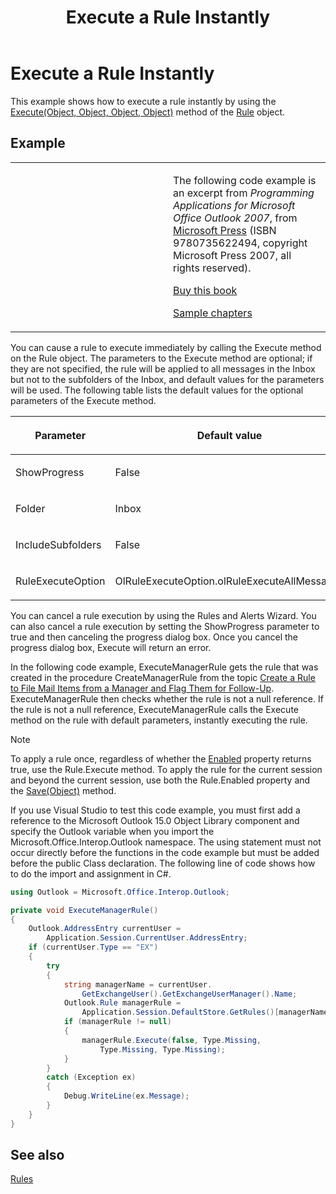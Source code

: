 ﻿---
title: 'Execute a Rule Instantly'
TOCTitle: 'Execute a Rule Instantly'
ms:assetid: b41031d5-aa81-40e2-ae78-b45a2f79eb5d
ms:mtpsurl: https://msdn.microsoft.com/en-us/library/Ff424476(v=office.15)
ms:contentKeyID: 55119919
ms.date: 07/24/2014
mtps_version: v=office.15
dev_langs:
- csharp
---

# Execute a Rule Instantly

This example shows how to execute a rule instantly by using the [Execute(Object, Object, Object, Object)](https://msdn.microsoft.com/en-us/library/bb645769\(v=office.15\)) method of the [Rule](https://msdn.microsoft.com/en-us/library/bb647152\(v=office.15\)) object.

## Example

<table>
<colgroup>
<col style="width: 50%" />
<col style="width: 50%" />
</colgroup>
<tbody>
<tr class="odd">
<td><p></p></td>
<td><p>The following code example is an excerpt from <em>Programming Applications for Microsoft Office Outlook 2007</em>, from <a href="http://www.microsoft.com/learning/books/default.mspx">Microsoft Press</a> (ISBN 9780735622494, copyright Microsoft Press 2007, all rights reserved).</p>
<p><a href="http://www.amazon.com/gp/product/0735622493?ie=utf8%26tag=msmsdn-20%26linkcode=as2%26camp=1789%26creative=9325%26creativeasin=0735622493">Buy this book</a></p>
<p><a href="https://msdn.microsoft.com/en-us/library/cc513844(v=office.15)">Sample chapters</a></p></td>
</tr>
</tbody>
</table>


You can cause a rule to execute immediately by calling the Execute method on the Rule object. The parameters to the Execute method are optional; if they are not specified, the rule will be applied to all messages in the Inbox but not to the subfolders of the Inbox, and default values for the parameters will be used. The following table lists the default values for the optional parameters of the Execute method.

<table>
<colgroup>
<col style="width: 50%" />
<col style="width: 50%" />
</colgroup>
<thead>
<tr class="header">
<th><p>Parameter</p></th>
<th><p>Default value</p></th>
</tr>
</thead>
<tbody>
<tr class="odd">
<td><p>ShowProgress</p></td>
<td><p>False</p></td>
</tr>
<tr class="even">
<td><p>Folder</p></td>
<td><p>Inbox</p></td>
</tr>
<tr class="odd">
<td><p>IncludeSubfolders</p></td>
<td><p>False</p></td>
</tr>
<tr class="even">
<td><p>RuleExecuteOption</p></td>
<td><p>OlRuleExecuteOption.olRuleExecuteAllMessages</p></td>
</tr>
</tbody>
</table>


You can cancel a rule execution by using the Rules and Alerts Wizard. You can also cancel a rule execution by setting the ShowProgress parameter to true and then canceling the progress dialog box. Once you cancel the progress dialog box, Execute will return an error.

In the following code example, ExecuteManagerRule gets the rule that was created in the procedure CreateManagerRule from the topic [Create a Rule to File Mail Items from a Manager and Flag Them for Follow-Up](how-to-create-a-rule-to-file-mail-items-from-a-manager-and-flag-them-for-follow-up.md). ExecuteManagerRule then checks whether the rule is not a null reference. If the rule is not a null reference, ExecuteManagerRule calls the Execute method on the rule with default parameters, instantly executing the rule.


> [!NOTE]
> <P>To apply a rule once, regardless of whether the <A href="https://msdn.microsoft.com/en-us/library/bb609147(v=office.15)">Enabled</A> property returns true, use the Rule.Execute method. To apply the rule for the current session and beyond the current session, use both the Rule.Enabled property and the <A href="https://msdn.microsoft.com/en-us/library/bb610738(v=office.15)">Save(Object)</A> method.</P>



If you use Visual Studio to test this code example, you must first add a reference to the Microsoft Outlook 15.0 Object Library component and specify the Outlook variable when you import the Microsoft.Office.Interop.Outlook namespace. The using statement must not occur directly before the functions in the code example but must be added before the public Class declaration. The following line of code shows how to do the import and assignment in C\#.

``` csharp
using Outlook = Microsoft.Office.Interop.Outlook;
```

``` csharp
private void ExecuteManagerRule()
{
    Outlook.AddressEntry currentUser =
        Application.Session.CurrentUser.AddressEntry;
    if (currentUser.Type == "EX")
    {
        try
        {
            string managerName = currentUser.
                GetExchangeUser().GetExchangeUserManager().Name;
            Outlook.Rule managerRule =
                Application.Session.DefaultStore.GetRules()[managerName];
            if (managerRule != null)
            {
                managerRule.Execute(false, Type.Missing,
                    Type.Missing, Type.Missing);
            }
        }
        catch (Exception ex)
        {
            Debug.WriteLine(ex.Message);
        }
    }
}
```

## See also



[Rules](rules.md)

